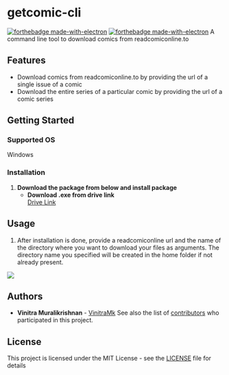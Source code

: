 # getcomic-cli 

[![forthebadge made-with-electron](https://forthebadge.com/generator/?plabel=Made+With&slabel=Electron)](https://www.electronjs.org/)
[![forthebadge made-with-electron](https://forthebadge.com/generator/?plabel=Made+With&slabel=React)](https://reactjs.org/)
A command line tool to download comics from readcomiconline.to

## Features
* Download comics from readcomiconline.to by providing the url of a single issue of a comic 
* Download the entire series of a particular comic by providing the url of a comic series

## Getting Started

### Supported OS
Windows

### Installation

1. **Download the package from below and install package**  
    * **Download .exe from drive link**  
    [Drive Link](https://drive.google.com/file/d/1ziPBOu0NjtSelHygSxVGakBNgOxRO67T/view?usp=sharing)

## Usage 

1. After installation is done, provide a readcomiconline url and the name of the directory where you want to 
download your files as arguments. The directory name you specified will be created in the home folder if not already present.

![](https://i.imgur.com/Q1eKH90.gif)


## Authors

* **Vinitra Muralikrishnan** - [VinitraMk](https://github.com/VinitraMk)
See also the list of [contributors](https://github.com/VinitraMk/getcomic-electron/contributors) who participated in this project.

## License

This project is licensed under the MIT License - see the [LICENSE](LICENSE) file for details
